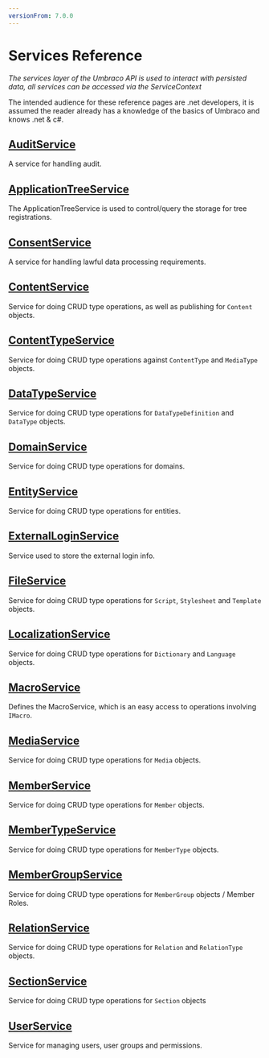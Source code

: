 ```yaml
---
versionFrom: 7.0.0
---
```


# Services Reference

_The services layer of the Umbraco API is used to interact with persisted data, all services can be accessed via the ServiceContext_

The intended audience for these reference pages are .net developers, it is assumed the reader already has a knowledge of the basics of Umbraco and knows .net & c#.

## [AuditService](AuditService)
A service for handling audit.

## [ApplicationTreeService](TreeService)
The ApplicationTreeService is used to control/query the storage for tree registrations.

## [ConsentService](ConsentService)
A service for handling lawful data processing requirements.

## [ContentService](ContentService)
Service for doing CRUD type operations, as well as publishing for `Content` objects.

## [ContentTypeService](ContentTypeService)
Service for doing CRUD type operations against `ContentType` and `MediaType` objects.

## [DataTypeService](DataTypeService)
Service for doing CRUD type operations for `DataTypeDefinition` and `DataType` objects.

## [DomainService](DomainService)
Service for doing CRUD type operations for domains.

## [EntityService](EntityService)
Service for doing CRUD type operations for entities.

## [ExternalLoginService](ExternalLoginService)
Service used to store the external login info.

## [FileService](FileService)
Service for doing CRUD type operations for `Script`, `Stylesheet` and `Template` objects.

## [LocalizationService](LocalizationService)
Service for doing CRUD type operations for `Dictionary` and `Language` objects.

## [MacroService](MacroService)
Defines the MacroService, which is an easy access to operations involving `IMacro`.

## [MediaService](MediaService)
Service for doing CRUD type operations for `Media` objects.

## [MemberService](MemberService)
Service for doing CRUD type operations for `Member` objects.

## [MemberTypeService](MemberTypeService)
Service for doing CRUD type operations for `MemberType` objects.

## [MemberGroupService](MemberGroupService)
Service for doing CRUD type operations for `MemberGroup` objects / Member Roles.

## [RelationService](RelationService)
Service for doing CRUD type operations for `Relation` and `RelationType` objects.

## [SectionService](SectionService)
Service for doing CRUD type operations for `Section` objects

## [UserService](UserService)
Service for managing users, user groups and permissions.
